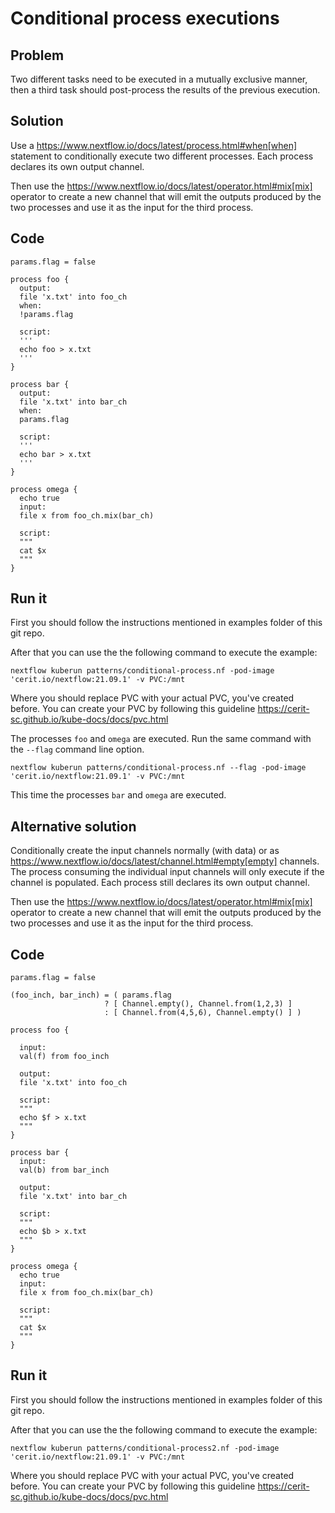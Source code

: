 # Conditional process executions 

## Problem 

Two different tasks need to be executed in a mutually exclusive manner, 
then a third task should post-process the results of the previous execution.

## Solution

Use a https://www.nextflow.io/docs/latest/process.html#when[when] statement to conditionally 
execute two different processes. Each process declares its own output channel.

Then use the https://www.nextflow.io/docs/latest/operator.html#mix[mix] operator to create 
a new channel that will emit the outputs produced by the two processes and use it as the input
for the third process.

## Code 

    params.flag = false 

    process foo {
      output: 
      file 'x.txt' into foo_ch
      when:
      !params.flag

      script:
      '''
      echo foo > x.txt
      '''
    }

    process bar {
      output: 
      file 'x.txt' into bar_ch
      when:
      params.flag

      script:
      '''
      echo bar > x.txt
      '''
    }

    process omega {
      echo true
      input:
      file x from foo_ch.mix(bar_ch)

      script:
      """
      cat $x 
      """
    }


## Run it

First you should follow the instructions mentioned in examples folder of this git repo.

After that you can use the the following command to execute the example:

    nextflow kuberun patterns/conditional-process.nf -pod-image 'cerit.io/nextflow:21.09.1' -v PVC:/mnt

Where you should replace PVC with your actual PVC, you've created before.
You can create your PVC by following this guideline https://cerit-sc.github.io/kube-docs/docs/pvc.html

The processes `foo` and `omega` are executed. Run the same command 
with the `--flag` command line option. 

    nextflow kuberun patterns/conditional-process.nf --flag -pod-image 'cerit.io/nextflow:21.09.1' -v PVC:/mnt 

This time the processes `bar` and `omega` are executed.


## Alternative solution

Conditionally create the input channels normally (with data) or as 
https://www.nextflow.io/docs/latest/channel.html#empty[empty] channels. 
The process consuming the individual input channels will only execute if 
the channel is populated. Each process still declares its own output channel.

Then use the https://www.nextflow.io/docs/latest/operator.html#mix[mix] operator to create 
a new channel that will emit the outputs produced by the two processes and use it as the input
for the third process.

## Code 

    params.flag = false

    (foo_inch, bar_inch) = ( params.flag
                         ? [ Channel.empty(), Channel.from(1,2,3) ]
                         : [ Channel.from(4,5,6), Channel.empty() ] )   

    process foo {

      input:
      val(f) from foo_inch

      output:
      file 'x.txt' into foo_ch

      script:
      """
      echo $f > x.txt
      """
    }

    process bar {
      input:
      val(b) from bar_inch

      output:
      file 'x.txt' into bar_ch

      script:
      """
      echo $b > x.txt
      """
    }

    process omega {
      echo true
      input:
      file x from foo_ch.mix(bar_ch)

      script:
      """
      cat $x
      """
    }


## Run it 

First you should follow the instructions mentioned in examples folder of this git repo.

After that you can use the the following command to execute the example:

    nextflow kuberun patterns/conditional-process2.nf -pod-image 'cerit.io/nextflow:21.09.1' -v PVC:/mnt

Where you should replace PVC with your actual PVC, you've created before.
You can create your PVC by following this guideline https://cerit-sc.github.io/kube-docs/docs/pvc.html
